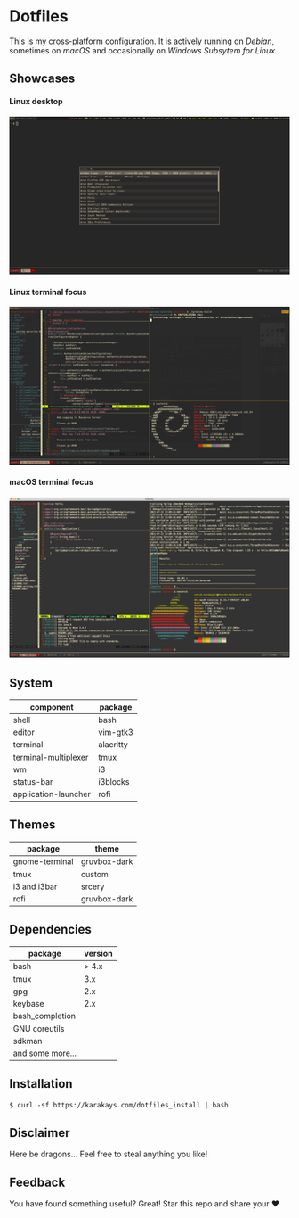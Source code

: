 # Dotfiles

This is my cross-platform configuration. It is actively running on *Debian*, sometimes on *macOS* and occasionally on *Windows Subsytem for Linux*.

## Showcases

#### Linux desktop

![alt text](https://raw.githubusercontent.com/karakays/dotfiles/master/screenshots/linux_00.png "Screenshot from debian")

#### Linux terminal focus

![alt text](https://raw.githubusercontent.com/karakays/dotfiles/master/screenshots/linux_01.png "Screenshot from debian")

#### macOS terminal focus

![alt text](https://raw.githubusercontent.com/karakays/dotfiles/master/screenshots/macos.png "Screenshot from macOS")

## System

| component | package
|--- | ---
| shell | bash 
| editor | vim-gtk3
| terminal | alacritty
| terminal-multiplexer | tmux
| wm | i3
| status-bar | i3blocks
| application-launcher | rofi

## Themes

| package | theme
|--- | ---
| gnome-terminal | gruvbox-dark
| tmux | custom
| i3 and i3bar | srcery
| rofi | gruvbox-dark

## Dependencies

| package | version
|--- | ---
| bash | > 4.x
| tmux | 3.x
| gpg | 2.x
| keybase | 2.x
| bash\_completion | 
| GNU coreutils |
| sdkman |
| and some more... |


## Installation
```
$ curl -sf https://karakays.com/dotfiles_install | bash
```

## Disclaimer

Here be dragons... Feel free to steal anything you like! 

## Feedback

You have found something useful? Great! Star this repo and share your ❤️
